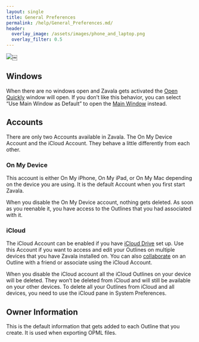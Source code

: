 ```yaml
---
layout: single
title: General Preferences
permalink: /help/General_Preferences.md/
header:
  overlay_image: /assets/images/phone_and_laptop.png
  overlay_filter: 0.5
---
```




![](/assets/images/help/83FFF285-E924-4770-91B1-0B007F133C86.png)￼

## Windows

When there are no windows open and Zavala gets activated the [Open Quickly](Open_Quickly.md) window will open. If you don’t like this behavior, you can select “Use Main Window as Default” to open the [Main Window](Main_Window.md) instead.

## Accounts

There are only two Accounts available in Zavala. The On My Device Account and the iCloud Account. They behave a little differently from each other.

### On My Device

This account is either On My iPhone, On My iPad, or On My Mac depending on the device you are using. It is the default Account when you first start Zavala.

When you disable the On My Device account, nothing gets deleted. As soon as you reenable it, you have access to the Outlines that you had associated with it.

### iCloud

The iCloud Account can be enabled if you have [iCloud Drive](https://support.apple.com/en-us/HT204025) set up. Use this Account if you want to access and edit your Outlines on multiple devices that you have Zavala installed on. You can also [collaborate](Collaborating_on_an_Outline.md) on an Outline with a friend or associate using the iCloud Account.

When you disable the iCloud account all the iCloud Outlines on your device will be deleted. They won’t be deleted from iCloud and will still be available on your other devices. To delete all your Outlines from iCloud and all devices, you need to use the iCloud pane in System Preferences.

## Owner Information

This is the default information that gets added to each Outline that you create. It is used when exporting OPML files.